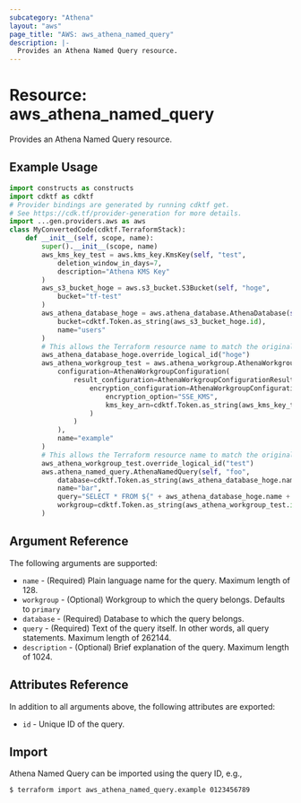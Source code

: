 ```yaml
---
subcategory: "Athena"
layout: "aws"
page_title: "AWS: aws_athena_named_query"
description: |-
  Provides an Athena Named Query resource.
---
```


# Resource: aws_athena_named_query

Provides an Athena Named Query resource.

## Example Usage

```python
import constructs as constructs
import cdktf as cdktf
# Provider bindings are generated by running cdktf get.
# See https://cdk.tf/provider-generation for more details.
import ...gen.providers.aws as aws
class MyConvertedCode(cdktf.TerraformStack):
    def __init__(self, scope, name):
        super().__init__(scope, name)
        aws_kms_key_test = aws.kms_key.KmsKey(self, "test",
            deletion_window_in_days=7,
            description="Athena KMS Key"
        )
        aws_s3_bucket_hoge = aws.s3_bucket.S3Bucket(self, "hoge",
            bucket="tf-test"
        )
        aws_athena_database_hoge = aws.athena_database.AthenaDatabase(self, "hoge_2",
            bucket=cdktf.Token.as_string(aws_s3_bucket_hoge.id),
            name="users"
        )
        # This allows the Terraform resource name to match the original name. You can remove the call if you don't need them to match.
        aws_athena_database_hoge.override_logical_id("hoge")
        aws_athena_workgroup_test = aws.athena_workgroup.AthenaWorkgroup(self, "test_3",
            configuration=AthenaWorkgroupConfiguration(
                result_configuration=AthenaWorkgroupConfigurationResultConfiguration(
                    encryption_configuration=AthenaWorkgroupConfigurationResultConfigurationEncryptionConfiguration(
                        encryption_option="SSE_KMS",
                        kms_key_arn=cdktf.Token.as_string(aws_kms_key_test.arn)
                    )
                )
            ),
            name="example"
        )
        # This allows the Terraform resource name to match the original name. You can remove the call if you don't need them to match.
        aws_athena_workgroup_test.override_logical_id("test")
        aws.athena_named_query.AthenaNamedQuery(self, "foo",
            database=cdktf.Token.as_string(aws_athena_database_hoge.name),
            name="bar",
            query="SELECT * FROM ${" + aws_athena_database_hoge.name + "} limit 10;",
            workgroup=cdktf.Token.as_string(aws_athena_workgroup_test.id)
        )
```

## Argument Reference

The following arguments are supported:

* `name` - (Required) Plain language name for the query. Maximum length of 128.
* `workgroup` - (Optional) Workgroup to which the query belongs. Defaults to `primary`
* `database` - (Required) Database to which the query belongs.
* `query` - (Required) Text of the query itself. In other words, all query statements. Maximum length of 262144.
* `description` - (Optional) Brief explanation of the query. Maximum length of 1024.

## Attributes Reference

In addition to all arguments above, the following attributes are exported:

* `id` - Unique ID of the query.

## Import

Athena Named Query can be imported using the query ID, e.g.,

```
$ terraform import aws_athena_named_query.example 0123456789
```

<!-- cache-key: cdktf-0.17.0-pre.15 input-d1723bb8d96b59a3b28c3206758840651552c289e6a92171c0936cb744d80a7a -->